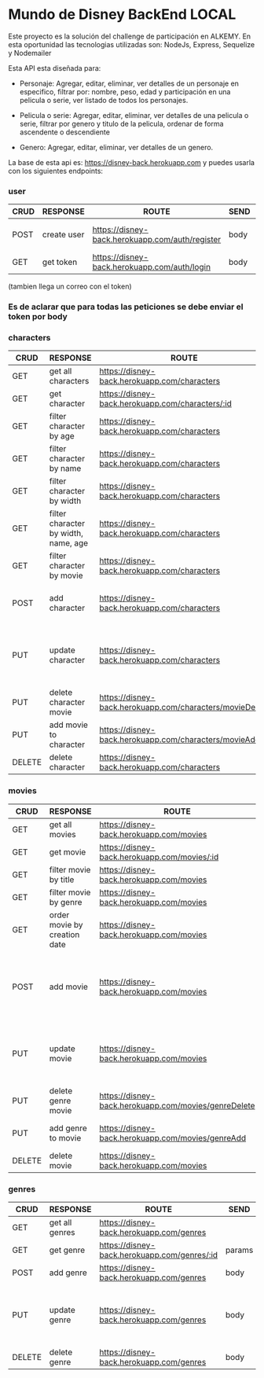 # Mundo de Disney BackEnd LOCAL

Este proyecto es la solución del challenge de participación en ALKEMY. En esta oportunidad las tecnologias utilizadas son: NodeJs, Express, Sequelize y Nodemailer

Esta API esta diseñada para:

- Personaje: Agregar, editar, eliminar, ver detalles de un personaje en especifico, filtrar por: nombre, peso, edad y participación en una pelicula o serie, ver listado de todos los personajes.

- Pelicula o serie: Agregar, editar, eliminar, ver detalles de una pelicula o serie, filtrar por genero y titulo de la pelicula, ordenar de forma ascendente o descendiente

- Genero: Agregar, editar, eliminar, ver detalles de un genero.

La base de esta api es: https://disney-back.herokuapp.com y puedes usarla con los siguientes endpoints:

### user

| CRUD | RESPONSE    | ROUTE                                           | SEND | INFO                  |
| ---- | ----------- | ----------------------------------------------- | ---- | --------------------- |
| POST | create user | https://disney-back.herokuapp.com/auth/register | body | email, password, name |
| GET  | get token   | https://disney-back.herokuapp.com/auth/login    | body | email, password       |

(tambien llega un correo con el token)

### Es de aclarar que para todas las peticiones se debe enviar el token por body

### characters

| CRUD   | RESPONSE                             | ROUTE                                                    | SEND   | INFO                                                              |
| ------ | ------------------------------------ | -------------------------------------------------------- | ------ | ----------------------------------------------------------------- |
| GET    | get all characters                   | https://disney-back.herokuapp.com/characters             |        |                                                                   |
| GET    | get character                        | https://disney-back.herokuapp.com/characters/:id         | params | id                                                                |
| GET    | filter character by age              | https://disney-back.herokuapp.com/characters             | query  | age                                                               |
| GET    | filter character by name             | https://disney-back.herokuapp.com/characters             | query  | name                                                              |
| GET    | filter character by width            | https://disney-back.herokuapp.com/characters             | query  | width                                                             |
| GET    | filter character by width, name, age | https://disney-back.herokuapp.com/characters             | query  | width, name,age (all possible combinations)                       |
| GET    | filter character by movie            | https://disney-back.herokuapp.com/characters             | query  | movie (id movie)                                                  |
| POST   | add character                        | https://disney-back.herokuapp.com/characters             | body   | name, age, width, history, image, movies:[title]                  |
| PUT    | update character                     | https://disney-back.herokuapp.com/characters             | body   | idCharacter\*, params to change: name, age, width, history, image |
| PUT    | delete character movie               | https://disney-back.herokuapp.com/characters/movieDelete | body   | idCharacter*, idMovie*                                            |
| PUT    | add movie to character               | https://disney-back.herokuapp.com/characters/movieAdd    | body   | idCharacter*, title* (movie)                                      |
| DELETE | delete character                     | https://disney-back.herokuapp.com/characters             | body   | idCharacter                                                       |

### movies

| CRUD   | RESPONSE                     | ROUTE                                                | SEND   | INFO                                                                          |
| ------ | ---------------------------- | ---------------------------------------------------- | ------ | ----------------------------------------------------------------------------- |
| GET    | get all movies               | https://disney-back.herokuapp.com/movies             |        |                                                                               |
| GET    | get movie                    | https://disney-back.herokuapp.com/movies/:id         | params | id                                                                            |
| GET    | filter movie by title        | https://disney-back.herokuapp.com/movies             | query  | title                                                                         |
| GET    | filter movie by genre        | https://disney-back.herokuapp.com/movies             | query  | genre (id genre)                                                              |
| GET    | order movie by creation date | https://disney-back.herokuapp.com/movies             | query  | order (ASC or DESC)                                                           |
| POST   | add movie                    | https://disney-back.herokuapp.com/movies             | body   | title, image, creationDate, qualification: "1" to "5",genres: [{image, name}] |
| PUT    | update movie                 | https://disney-back.herokuapp.com/movies             | body   | id\*, params to change: title, image, creationDate, qualification: "1" to "5" |
| PUT    | delete genre movie           | https://disney-back.herokuapp.com/movies/genreDelete | body   | idGenre*, idMovie*                                                            |
| PUT    | add genre to movie           | https://disney-back.herokuapp.com/movies/genreAdd    | body   | idMovie*, name* (genre)                                                       |
| DELETE | delete movie                 | https://disney-back.herokuapp.com/movies             | body   | id                                                                            |

### genres

| CRUD   | RESPONSE       | ROUTE                                        | SEND   | INFO                                |
| ------ | -------------- | -------------------------------------------- | ------ | ----------------------------------- |
| GET    | get all genres | https://disney-back.herokuapp.com/genres     |        |                                     |
| GET    | get genre      | https://disney-back.herokuapp.com/genres/:id | params | id                                  |
| POST   | add genre      | https://disney-back.herokuapp.com/genres     | body   | image, name                         |
| PUT    | update genre   | https://disney-back.herokuapp.com/genres     | body   | id\*, params to change: image, name |
| DELETE | delete genre   | https://disney-back.herokuapp.com/genres     | body   | name                                |
